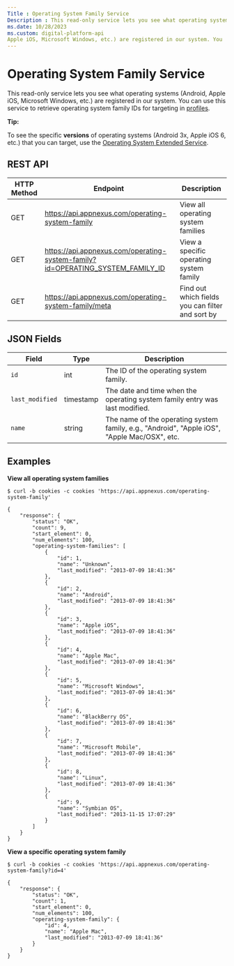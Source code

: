 ```yaml
---
Title : Operating System Family Service
Description : This read-only service lets you see what operating systems (Android,
ms.date: 10/28/2023
ms.custom: digital-platform-api
Apple iOS, Microsoft Windows, etc.) are registered in our system. You
---
```



# Operating System Family Service



This read-only service lets you see what operating systems (Android,
Apple iOS, Microsoft Windows, etc.) are registered in our system. You
can use this service to retrieve operating system family IDs for
targeting in <a
href="profile-service.md"
class="xref" target="_blank">profiles</a>.



<b>Tip:</b>

To see the specific **versions** of operating systems (Android 3x, Apple
iOS 6, etc.) that you can target, use the <a
href="operating-system-extended-service.md"
class="xref" target="_blank">Operating System Extended Service</a>.





## REST API

<table class="table">
<thead class="thead">
<tr class="header row">
<th id="ID-00002809__entry__1" class="entry colsep-1 rowsep-1">HTTP
Method</th>
<th id="ID-00002809__entry__2"
class="entry colsep-1 rowsep-1">Endpoint</th>
<th id="ID-00002809__entry__3"
class="entry colsep-1 rowsep-1">Description</th>
</tr>
</thead>
<tbody class="tbody">
<tr class="odd row">
<td class="entry colsep-1 rowsep-1"
headers="ID-00002809__entry__1">GET</td>
<td class="entry colsep-1 rowsep-1" headers="ID-00002809__entry__2"><a
href="https://api.appnexus.com/operating-system-family" class="xref"
target="_blank">https://api.<span
class="ph">appnexus.com/operating-system-family</a></td>
<td class="entry colsep-1 rowsep-1" headers="ID-00002809__entry__3">View
all operating system families</td>
</tr>
<tr class="even row">
<td class="entry colsep-1 rowsep-1"
headers="ID-00002809__entry__1">GET</td>
<td class="entry colsep-1 rowsep-1" headers="ID-00002809__entry__2"><a
href="https://api.appnexus.com/operating-system-family?id=OPERATING_SYSTEM_FAMILY_ID"
class="xref" target="_blank">https://api.<span
class="ph">appnexus.com/operating-system-family?id=OPERATING_SYSTEM_FAMILY_ID</a></td>
<td class="entry colsep-1 rowsep-1" headers="ID-00002809__entry__3">View
a specific operating system family</td>
</tr>
<tr class="odd row">
<td class="entry colsep-1 rowsep-1"
headers="ID-00002809__entry__1">GET</td>
<td class="entry colsep-1 rowsep-1" headers="ID-00002809__entry__2"><a
href="https://api.appnexus.com/operating-system-family/meta"
class="xref" target="_blank">https://api.<span
class="ph">appnexus.com/operating-system-family/meta</a></td>
<td class="entry colsep-1 rowsep-1" headers="ID-00002809__entry__3">Find
out which fields you can filter and sort by</td>
</tr>
</tbody>
</table>





## JSON Fields

<table class="table">
<thead class="thead">
<tr class="header row">
<th id="ID-00002809__entry__13"
class="entry colsep-1 rowsep-1">Field</th>
<th id="ID-00002809__entry__14"
class="entry colsep-1 rowsep-1">Type</th>
<th id="ID-00002809__entry__15"
class="entry colsep-1 rowsep-1">Description</th>
</tr>
</thead>
<tbody class="tbody">
<tr class="odd row">
<td class="entry colsep-1 rowsep-1"
headers="ID-00002809__entry__13"><code class="ph codeph">id</code></td>
<td class="entry colsep-1 rowsep-1"
headers="ID-00002809__entry__14">int</td>
<td class="entry colsep-1 rowsep-1" headers="ID-00002809__entry__15">The
ID of the operating system family.</td>
</tr>
<tr class="even row">
<td class="entry colsep-1 rowsep-1"
headers="ID-00002809__entry__13"><code
class="ph codeph">last_modified</code></td>
<td class="entry colsep-1 rowsep-1"
headers="ID-00002809__entry__14">timestamp</td>
<td class="entry colsep-1 rowsep-1" headers="ID-00002809__entry__15">The
date and time when the operating system family entry was last
modified.</td>
</tr>
<tr class="odd row">
<td class="entry colsep-1 rowsep-1"
headers="ID-00002809__entry__13"><code
class="ph codeph">name</code></td>
<td class="entry colsep-1 rowsep-1"
headers="ID-00002809__entry__14">string</td>
<td class="entry colsep-1 rowsep-1" headers="ID-00002809__entry__15">The
name of the operating system family, e.g., "Android", "Apple iOS",
"Apple Mac/OSX", etc.</td>
</tr>
</tbody>
</table>





## Examples

**View all operating system families**

``` pre
$ curl -b cookies -c cookies 'https://api.appnexus.com/operating-system-family'
 
{
    "response": {
        "status": "OK",
        "count": 9,
        "start_element": 0,
        "num_elements": 100,
        "operating-system-families": [
            {
                "id": 1,
                "name": "Unknown",
                "last_modified": "2013-07-09 18:41:36"
            },
            {
                "id": 2,
                "name": "Android",
                "last_modified": "2013-07-09 18:41:36"
            },
            {
                "id": 3,
                "name": "Apple iOS",
                "last_modified": "2013-07-09 18:41:36"
            },
            {
                "id": 4,
                "name": "Apple Mac",
                "last_modified": "2013-07-09 18:41:36"
            },
            {
                "id": 5,
                "name": "Microsoft Windows",
                "last_modified": "2013-07-09 18:41:36"
            },
            {
                "id": 6,
                "name": "BlackBerry OS",
                "last_modified": "2013-07-09 18:41:36"
            },
            {
                "id": 7,
                "name": "Microsoft Mobile",
                "last_modified": "2013-07-09 18:41:36"
            },
            {
                "id": 8,
                "name": "Linux",
                "last_modified": "2013-07-09 18:41:36"
            },
            {
                "id": 9,
                "name": "Symbian OS",
                "last_modified": "2013-11-15 17:07:29"
            }
        ]
    }
}
```

**View a specific operating system family**

``` pre
$ curl -b cookies -c cookies 'https://api.appnexus.com/operating-system-family?id=4'
 
{
    "response": {
        "status": "OK",
        "count": 1,
        "start_element": 0,
        "num_elements": 100,
        "operating-system-family": {
            "id": 4,
            "name": "Apple Mac",
            "last_modified": "2013-07-09 18:41:36"
        }
    }
}
```






